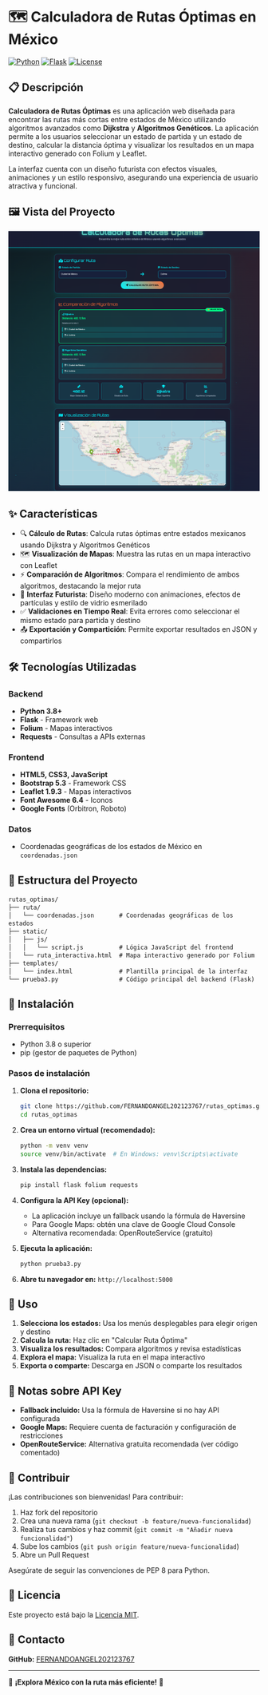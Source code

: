 # 🗺️ Calculadora de Rutas Óptimas en México

[![Python](https://img.shields.io/badge/Python-3.8+-blue.svg)](https://python.org)
[![Flask](https://img.shields.io/badge/Flask-2.0+-green.svg)](https://flask.palletsprojects.com/)
[![License](https://img.shields.io/badge/License-MIT-yellow.svg)](LICENSE)

## 📋 Descripción

**Calculadora de Rutas Óptimas** es una aplicación web diseñada para encontrar las rutas más cortas entre estados de México utilizando algoritmos avanzados como **Dijkstra** y **Algoritmos Genéticos**. La aplicación permite a los usuarios seleccionar un estado de partida y un estado de destino, calcular la distancia óptima y visualizar los resultados en un mapa interactivo generado con Folium y Leaflet.

La interfaz cuenta con un diseño futurista con efectos visuales, animaciones y un estilo responsivo, asegurando una experiencia de usuario atractiva y funcional.

## 🖼️ Vista del Proyecto

![Calculadora de Rutas Óptimas](idea_chida/rutas.png)
<!-- Para agregar una imagen, súbela a tu repositorio y reemplaza "ruta/a/tu/imagen.png" con la ruta real -->

## ✨ Características

- 🔍 **Cálculo de Rutas**: Calcula rutas óptimas entre estados mexicanos usando Dijkstra y Algoritmos Genéticos
- 🗺️ **Visualización de Mapas**: Muestra las rutas en un mapa interactivo con Leaflet
- ⚡ **Comparación de Algoritmos**: Compara el rendimiento de ambos algoritmos, destacando la mejor ruta
- 🎨 **Interfaz Futurista**: Diseño moderno con animaciones, efectos de partículas y estilo de vidrio esmerilado
- ✅ **Validaciones en Tiempo Real**: Evita errores como seleccionar el mismo estado para partida y destino
- 📤 **Exportación y Compartición**: Permite exportar resultados en JSON y compartirlos

## 🛠️ Tecnologías Utilizadas

### Backend
- **Python 3.8+**
- **Flask** - Framework web
- **Folium** - Mapas interactivos
- **Requests** - Consultas a APIs externas

### Frontend
- **HTML5, CSS3, JavaScript**
- **Bootstrap 5.3** - Framework CSS
- **Leaflet 1.9.3** - Mapas interactivos
- **Font Awesome 6.4** - Iconos
- **Google Fonts** (Orbitron, Roboto)

### Datos
- Coordenadas geográficas de los estados de México en `coordenadas.json`

## 📁 Estructura del Proyecto

```
rutas_optimas/
├── ruta/
│   └── coordenadas.json       # Coordenadas geográficas de los estados
├── static/
│   ├── js/
│   │   └── script.js          # Lógica JavaScript del frontend
│   └── ruta_interactiva.html  # Mapa interactivo generado por Folium
├── templates/
│   └── index.html             # Plantilla principal de la interfaz
└── prueba3.py                 # Código principal del backend (Flask)
```

## 🚀 Instalación

### Prerrequisitos
- Python 3.8 o superior
- pip (gestor de paquetes de Python)

### Pasos de instalación

1. **Clona el repositorio:**
   ```bash
   git clone https://github.com/FERNANDOANGEL202123767/rutas_optimas.git
   cd rutas_optimas
   ```

2. **Crea un entorno virtual (recomendado):**
   ```bash
   python -m venv venv
   source venv/bin/activate  # En Windows: venv\Scripts\activate
   ```

3. **Instala las dependencias:**
   ```bash
   pip install flask folium requests
   ```

4. **Configura la API Key (opcional):**
   - La aplicación incluye un fallback usando la fórmula de Haversine
   - Para Google Maps: obtén una clave de Google Cloud Console
   - Alternativa recomendada: OpenRouteService (gratuito)

5. **Ejecuta la aplicación:**
   ```bash
   python prueba3.py
   ```

6. **Abre tu navegador en:** `http://localhost:5000`

## 📖 Uso

1. **Selecciona los estados:** Usa los menús desplegables para elegir origen y destino
2. **Calcula la ruta:** Haz clic en "Calcular Ruta Óptima"
3. **Visualiza los resultados:** Compara algoritmos y revisa estadísticas
4. **Explora el mapa:** Visualiza la ruta en el mapa interactivo
5. **Exporta o comparte:** Descarga en JSON o comparte los resultados

## 🔑 Notas sobre API Key

- **Fallback incluido:** Usa la fórmula de Haversine si no hay API configurada
- **Google Maps:** Requiere cuenta de facturación y configuración de restricciones
- **OpenRouteService:** Alternativa gratuita recomendada (ver código comentado)

## 🤝 Contribuir

¡Las contribuciones son bienvenidas! Para contribuir:

1. Haz fork del repositorio
2. Crea una nueva rama (`git checkout -b feature/nueva-funcionalidad`)
3. Realiza tus cambios y haz commit (`git commit -m "Añadir nueva funcionalidad"`)
4. Sube los cambios (`git push origin feature/nueva-funcionalidad`)
5. Abre un Pull Request

Asegúrate de seguir las convenciones de PEP 8 para Python.

## 📄 Licencia

Este proyecto está bajo la [Licencia MIT](LICENSE).

## 📧 Contacto

**GitHub:** [FERNANDOANGEL202123767](https://github.com/FERNANDOANGEL202123767)

---

🌟 **¡Explora México con la ruta más eficiente!** 🌟
